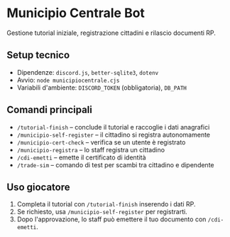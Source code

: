 # Municipio Centrale Bot

Gestione tutorial iniziale, registrazione cittadini e rilascio documenti RP.

## Setup tecnico
- Dipendenze: `discord.js`, `better-sqlite3`, `dotenv`
- Avvio: `node municipiocentrale.cjs`
- Variabili d'ambiente: `DISCORD_TOKEN` (obbligatoria), `DB_PATH`

## Comandi principali
- `/tutorial-finish` – conclude il tutorial e raccoglie i dati anagrafici
- `/municipio-self-register` – il cittadino si registra autonomamente
- `/municipio-cert-check` – verifica se un utente è registrato
- `/municipio-registra` – lo staff registra un cittadino
- `/cdi-emetti` – emette il certificato di identità
- `/trade-sim` – comando di test per scambi tra cittadino e dipendente

## Uso giocatore
1. Completa il tutorial con `/tutorial-finish` inserendo i dati RP.
2. Se richiesto, usa `/municipio-self-register` per registrarti.
3. Dopo l'approvazione, lo staff può emettere il tuo documento con `/cdi-emetti`.


